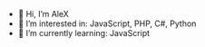 - 👋 Hi, I’m AleX
- 👀 I’m interested in: JavaScript, PHP, C#, Python
- 🌱 I’m currently learning: JavaScript

<!---
AleX4270/AleX4270 is a ✨ special ✨ repository because its `README.md` (this file) appears on your GitHub profile.
You can click the Preview link to take a look at your changes.
--->
